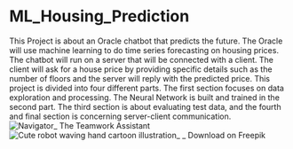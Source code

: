 # ML_Housing_Prediction
This Project is about an Oracle chatbot that predicts the future. The Oracle will use machine learning to do time series forecasting on housing prices. The chatbot will run on a server that will be connected with a client. The client will ask for a house price by providing specific details such as the number of floors and the server will reply with the predicted price. This project is divided into four different parts. The first section focuses on data exploration and processing. The Neural Network is built and trained in the second part. The third section is about evaluating test data, and the fourth and final section is concerning server-client communication.
![Navigator_ The Teamwork Assistant](https://user-images.githubusercontent.com/118454716/221003800-b645dfc4-5566-47e7-ba9a-b61480b988ca.png)
![Cute robot waving hand cartoon illustration_ _ Download on Freepik](https://user-images.githubusercontent.com/118454716/221003828-c4ad2d62-8b04-4bde-b511-a30eb56ef71e.png)
